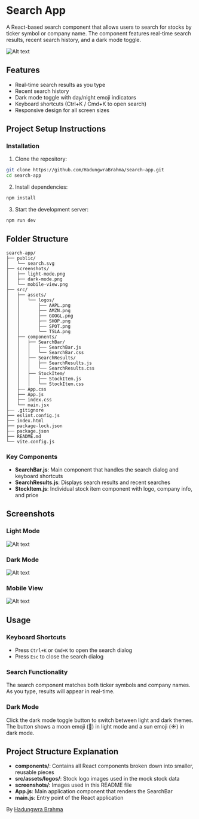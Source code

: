 # Search App

A React-based search component that allows users to search for stocks by ticker symbol or company name. The component features real-time search results, recent search history, and a dark mode toggle.

<img src="/screenshots/light-mode.png" alt="Alt text">

## Features

- Real-time search results as you type
- Recent search history
- Dark mode toggle with day/night emoji indicators
- Keyboard shortcuts (Ctrl+K / Cmd+K to open search)
- Responsive design for all screen sizes

## Project Setup Instructions

### Installation

1. Clone the repository:

```bash
git clone https://github.com/HadungwraBrahma/search-app.git
cd search-app
```

2. Install dependencies:

```bash
npm install
```

3. Start the development server:

```bash
npm run dev
```

## Folder Structure

```
search-app/
├── public/
│   └── search.svg
├── screenshots/
│   ├── light-mode.png
│   ├── dark-mode.png
│   └── mobile-view.png
├── src/
│   ├── assets/
│   │   └── logos/
│   │       ├── AAPL.png
│   │       ├── AMZN.png
│   │       ├── GOOGL.png
│   │       ├── SHOP.png
│   │       ├── SPOT.png
│   │       └── TSLA.png
│   ├── components/
│   │   ├── SearchBar/
│   │   │   ├── SearchBar.js
│   │   │   └── SearchBar.css
│   │   ├── SearchResults/
│   │   │   ├── SearchResults.js
│   │   │   └── SearchResults.css
│   │   ├── StockItem/
│   │   │   ├── StockItem.js
│   │   │   └── StockItem.css
│   ├── App.css
│   ├── App.js
│   ├── index.css
│   └── main.jsx
├── .gitignore
├── eslint.config.js
├── index.html
├── package-lock.json
├── package.json
├── README.md
└── vite.config.js
```

### Key Components

- **SearchBar.js**: Main component that handles the search dialog and keyboard shortcuts
- **SearchResults.js**: Displays search results and recent searches
- **StockItem.js**: Individual stock item component with logo, company info, and price

## Screenshots

### Light Mode

<img src="/screenshots/light-mode.png" alt="Alt text">

### Dark Mode

<img src="/screenshots/dark-mode.png" alt="Alt text">

### Mobile View

<img src="/screenshots/mobile-view.png" alt="Alt text">

## Usage

### Keyboard Shortcuts

- Press `Ctrl+K` or `Cmd+K` to open the search dialog
- Press `Esc` to close the search dialog

### Search Functionality

The search component matches both ticker symbols and company names. As you type, results will appear in real-time.

### Dark Mode

Click the dark mode toggle button to switch between light and dark themes. The button shows a moon emoji (🌙) in light mode and a sun emoji (☀️) in dark mode.

## Project Structure Explanation

- **components/**: Contains all React components broken down into smaller, reusable pieces
- **src/assets/logos/**: Stock logo images used in the mock stock data
- **screenshots/**: Images used in this README file
- **App.js**: Main application component that renders the SearchBar
- **main.js**: Entry point of the React application


By [Hadungwra Brahma](https://github.com/HadungwraBrahma)
